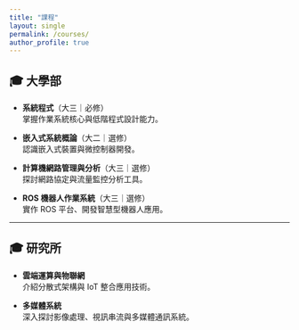 ```yaml
---
title: "課程"
layout: single
permalink: /courses/
author_profile: true
---
```


## 🎓 大學部

- **系統程式**（大三｜必修）  
  掌握作業系統核心與低階程式設計能力。

- **嵌入式系統概論**（大二｜選修）  
  認識嵌入式裝置與微控制器開發。

- **計算機網路管理與分析**（大三｜選修）  
  探討網路協定與流量監控分析工具。

- **ROS 機器人作業系統**（大三｜選修）  
  實作 ROS 平台、開發智慧型機器人應用。

---

## 🎓 研究所

- **雲端運算與物聯網**  
  介紹分散式架構與 IoT 整合應用技術。

- **多媒體系統**  
  深入探討影像處理、視訊串流與多媒體通訊系統。
